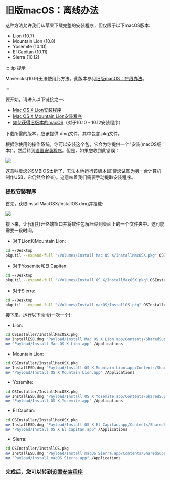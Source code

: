 # 旧版macOS：离线办法

这种方法允许我们从苹果下载完整的安装程序，但仅限于以下macOS版本:

* Lion (10.7)
* Mountain Lion (10.8)
* Yosemite (10.10)
* El Capitan (10.11)
* Sierra (10.12)

::: tip 提示

Mavericks(10.9)无法使用此方法。此版本参见[旧版macOS：在线办法](./mac-install-recovery.md)。

:::

要开始，请进入以下链接之一:

* [Mac OS X Lion安装程序](https://support.apple.com/kb/DL2077)
* [Mac OS X Mountain Lion安装程序](https://support.apple.com/kb/DL2076)
* [如何获得旧版本的macOS](https://support.apple.com/zh-cn/HT211683)（对于10.10 - 10.12安装程序）

下载所需的版本，应该提供.dmg文件，其中包含.pkg文件。

根据你使用的操作系统，你可以安装这个包，它会为你提供一个“安装(macOS版本)”。然后转到[设置安装程序](./mac-install.md#设置安装程序)。但是，如果您收到此错误：

![](../images/installer-guide/legacy-mac-install-md/unsupported.png)

这意味着您的SMBIOS太新了，无法本地运行该版本(即使您试图为另一台计算机制作USB，它仍然会检查)。这意味着我们需要手动提取安装程序。

### 提取安装程序

首先，获取InstallMacOSX/InstallOS.dmg并挂载:

![](../images/installer-guide/legacy-mac-install-md/mount.png)

接下来，让我们打开终端窗口并将软件包解压缩到桌面上的一个文件夹中。这可能需要一段时间。

* 对于Lion和Mountain Lion:

```sh
cd ~/Desktop
pkgutil --expand-full "/Volumes/Install Mac OS X/InstallMacOSX.pkg" OSInstaller
```

* 对于Yosemite和El Capitan:

```sh
cd ~/Desktop
pkgutil --expand-full "/Volumes/Install OS X/InstallMacOSX.pkg" OSInstaller
```

* 对于Sierra:

```sh
cd ~/Desktop
pkgutil --expand-full "/Volumes/Install macOS/InstallOS.pkg" OSInstaller
```

接下来，运行以下命令(一次一个):

* Lion:

```sh
cd OSInstaller/InstallMacOSX.pkg
mv InstallESD.dmg "Payload/Install Mac OS X Lion.app/Contents/SharedSupport/"
mv "Payload/Install Mac OS X Lion.app" /Applications
```

* Mountain Lion:

```sh
cd OSInstaller/InstallMacOSX.pkg
mv InstallESD.dmg "Payload/Install OS X Mountain Lion.app/Contents/SharedSupport/"
mv "Payload/Install OS X Mountain Lion.app" /Applications
```

* Yosemite:

```sh
cd OSInstaller/InstallMacOSX.pkg
mv InstallESD.dmg "Payload/Install OS X Yosemite.app/Contents/SharedSupport/"
mv "Payload/Install OS X Yosemite.app" /Applications
```

* El Capitan:

```sh
cd OSInstaller/InstallMacOSX.pkg
mv InstallESD.dmg "Payload/Install OS X El Capitan.app/Contents/SharedSupport/"
mv "Payload/Install OS X El Capitan.app" /Applications
```

* Sierra:

```sh
cd OSInstaller/InstallOS.pkg
mv InstallESD.dmg "Payload/Install macOS Sierra.app/Contents/SharedSupport/"
mv "Payload/Install macOS Sierra.app" /Applications
```

### 完成后，您可以转到[设置安装程序](./mac-install.md#设置安装程序)
